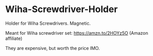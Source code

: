 # Wiha-Screwdriver-Holder
Holder for Wiha Screwdrivers. Magnetic.

Meant for Wiha screwdriver set: https://amzn.to/2HOYz5O (Amazon affiliate)

They are expensive, but worth the price IMO.
